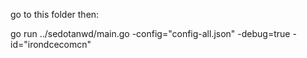 go to this folder then:

go run ../sedotanwd/main.go -config="config-all.json" -debug=true -id="irondcecomcn"